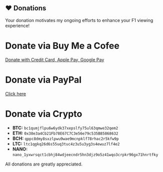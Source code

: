 ## ❤ Donations
Your donation motivates my ongoing efforts to enhance your F1 viewing experience!

# Donate via Buy Me a Cofee
[Donate with Credit Card, Apple Pay, Google Pay](https://www.buymeacoffee.com/carbonforf1tv)

# Donate via PayPal
[Click here](https://www.paypal.com/donate/?hosted_button_id=WUHBFD3P4VSBA)

# Donate via Crypto
- **BTC:** `bc1qumjflpu6w6ydk37xepslfy75ul63qmwe32qem2`
- **ETH:** `0x38e3a4Cb21Fb78E67C7C3e56e79c535B85868632`
- **BCH:** `qppc8dmy8sxzlpwu9wae9mcnpklf78rhac2r5kfw9p`
- **LTC:** `ltc1qgkq26d6s55uq3tuc4z3u5u3yg3s4ewuz7lf4e2`
- **NANO:** `nano_1yxwrsqct1cbhj84wdjeecndr5hn3djz9o5z41wqo3crpkr96gx71hnrtfky`

All donations are greatly appreciated.
